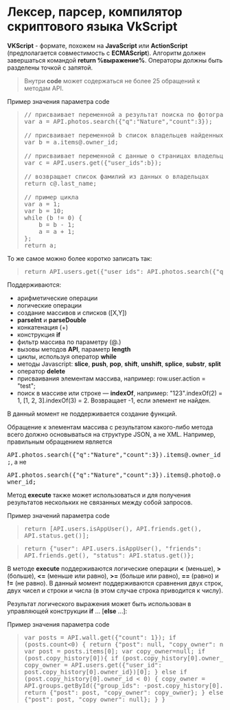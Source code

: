 # Лексер, парсер, компилятор скриптового языка VkScript

**VKScript** - формате, похожем на **JavaSсript** или **ActionScript** (предполагается совместимость с **ECMAScript**). Алгоритм должен завершаться командой **return %выражение%**. Операторы должны быть разделены точкой с запятой.

> Внутри **code** может содержаться не более 25 обращений к методам API.

Пример значения параметра code

> <pre>
> // присваивает переменной a результат поиска по фотографиям с данными параметрами
> var a = API.photos.search({"q":"Nature","count":3});
>
> // присваивает переменной b список владельцев найденных фотографий
> var b = a.items@.owner_id;
>
> // присваивает переменной с данные о страницах владельцев из списка b
> var c = API.users.get({"user_ids":b});
>
> // возвращает список фамилий из данных о владельцах
> return c@.last_name;
>
> // пример цикла
> var a = 1;
> var b = 10;
> while (b != 0) {
>     b = b - 1;
>     a = a + 1;
> };
> return a;
> </pre>

То же самое можно более коротко записать так:

> <pre>return API.users.get({"user_ids": API.photos.search({"q":"Beatles", "count":3}).items@.owner_id})@.last_name; <br></pre>

Поддерживаются:

* арифметические операции
* логические операции
* создание массивов и списков ([X,Y])
* **parseInt** и **parseDouble**
* конкатенация (+)
* конструкция **if**
* фильтр массива по параметру (@.)
* вызовы методов **API**, параметр **length**
* циклы, используя оператор **while**
* методы Javascript: **slice**, **push**, **pop**, **shift**, **unshift**, **splice**, **substr**, **split**
* оператор **delete**
* присваивания элементам маcсива,  например: row.user.action = "test";
* поиск в массиве или строке — **indexOf**, например: "123".indexOf(2) = 1, [1, 2, 3].indexOf(3) = 2. Возвращает -1, если элемент не найден.

В данный момент не поддерживается создание функций.

Обращение к элементам массива с результатом какого-либо метода всего должно основываться на структуре JSON, а не XML. Например, правильным обращением является

<tt>API.photos.search({"q":"Nature","count":3}).items@.owner_id;</tt>, а не

<tt>API.photos.search({"q":"Nature","count":3}).items@.photo@.owner_id;</tt>

 Метод **execute** также может использоваться и для получения результатов нескольких не связанных между собой запросов.

Пример значений параметра code

> <tt>return [API.users.isAppUser(), API.friends.get(), API.status.get()];</tt>

> <tt>return {"user": API.users.isAppUser(), "friends": API.friends.get(), "status": API.status.get()};</tt>

 В методе **execute** поддерживаются логические операции **<** (меньше), **>** (больше), **<=** (меньше или равно), **>=** (больше или равно), **==** (равно) и **!=** (не равно). В данный момент поддерживаются сравнения двух строк, двух чисел и строки и числа (в этом случае строка приводится к числу).

 Результат логического выражения может быть использован в управляющей конструкции **if** ... [**else** ...]:

Пример значения параметра code

> <tt><pre>var posts = API.wall.get({"count": 1});
> if (posts.count&lt;0) {
>   return {"post": null, "copy_owner": null};
> } else {
>   var post = posts.items[0];
>   var copy_owner=null;
>   if (post.copy_history[0]){
>     if (post.copy_history[0].owner_id &gt; 0) {
>       copy_owner = API.users.get({"user_id": post.copy_history[0].owner_id})[0];
>     } else
>     if (post.copy_history[0].owner_id  &lt; 0) {
>       copy_owner = API.groups.getById({"group_ids": -post.copy_history[0].owner_id})[0];
>     }
>     return {"post": post, "copy_owner": copy_owner};
>   } else {
>     return {"post": post, "copy_owner": null};
>   }
> }</pre></tt>
